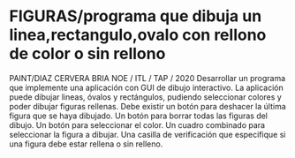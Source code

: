 # FIGURAS/programa que dibuja un linea,rectangulo,ovalo con rellono de color o sin rellono
PAINT/DIAZ CERVERA BRIA NOE / ITL / TAP / 2020
Desarrollar un programa que implemente una aplicación con GUI de dibujo interactivo.
La aplicación puede dibujar lineas, óvalos y rectángulos, pudiendo seleccionar colores y poder dibujar figuras rellenas. 
Debe existir un botón para deshacer la última figura que se haya dibujado.
Un botón para borrar todas las figuras del dibujo.
Un botón para seleccionar el color. Un cuadro combinado para seleccionar la figura a dibujar. 
Una casilla de verificación que especifique si una figura debe estar rellena o sin relleno.
